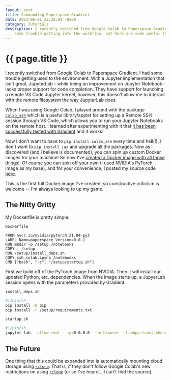 ```yaml
---
layout: post
title: Commanding Paperspace Gradient
date: 2022-06-01 12:32:04 -0500
category: Tutorials
description: I recently switched from Google Colab to Paperspace Gradient. I had
    some trouble getting into the workflow, but here are some useful things I found.
---
```

# {{ page.title }}

I recently switched from Google Colab to Paperspace Gradient. I had some trouble
getting used to the environment. With a Jupyter implementation that isn't great,
JupyterLab - while being an improvement on Jupyter Notebook - lacks proper
support for code completion. They have support for launching a remote VS Code
Jupyter kernel, however, this doesn't allow me to interact with the remote 
filesystem the way JupyterLab does.

When I was using Google Colab, I played around with the package
[`colab_ssh`](https://github.com/WassimBenzarti/colab-ssh) which is a useful
library/applet for setting up a Remote SSH session through VS Code, which allows
you to run your Jupyter Notebooks on the remote host. I learned after
experimenting with it that [it has been successfully tested
with Gradient](https://github.com/WassimBenzarti/colab-ssh#notice) and it works!

Now I don't want to have to `pip install colab_ssh` every time and hell(!), I
don't want to `pip install jax` and upgrade all the packages. Now as I
discovered (and I believe is documented), you can spin up custom Docker images 
for your machine! So now I've [created a Docker image with all 
those things!](https://hub.docker.com/r/frederickgeek8/gradient). Of course you
can spin off your own (I used NVIDIA's PyTorch image as my base), and for your
convenience, I posted my source code 
[here](https://github.com/FrederickGeek8/gradient-space).

This is the first full Docker image I've created, so constructive criticism is
welcome -- I'm always looking to up my game.

## The Nitty Gritty

My Dockerfile is pretty simple:

`Dockerfile`
```docker
FROM nvcr.io/nvidia/pytorch:21.04-py3
LABEL Name=paperspace Version=0.0.1
RUN mkdir -p /setup /notebooks
COPY . /setup
RUN /setup/install_deps.sh
COPY ssh_colab.ipynb /notebooks
CMD ["bash", "-c", "/setup/startup.sh"]
```
First we build off of the PyTorch image from NVIDIA. Then it will install
our updated Python, etc. dependencies. When the image starts up, a JupyerLab
session opens with the parameters provided by Gradient.

`install_deps.sh`
```bash
#!/bin/sh
pip install -U pip
pip install -r /setup/requirements.txt
```

`startup.sh`
```bash
#!/bin/sh
jupyter lab --allow-root --ip=0.0.0.0 --no-browser --LabApp.trust_xheaders=True --LabApp.disable_check_xsrf=False --LabApp.allow_remote_access=True --LabApp.allow_origin='*'
```

## The Future
One thing that this could be expanded into is automatically mounting cloud
storage using [`rclone`](https://rclone.org/). That is, if they don't follow
Google Colab's new restrictions on using [`rclone`](https://rclone.org/) (or so
I've heard... I can't find the source).